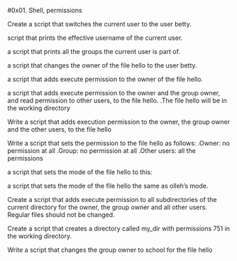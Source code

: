   #0x01. Shell, permissions

Create a script that switches the current user to the user betty.

script that prints the effective username of the current user.

a script that prints all the groups the current user is part of.

a script that changes the owner of the file hello to the user betty.

a script that adds execute permission to the owner of the file hello.

a script that adds execute permission to the owner and the group owner, and read permission to other users, to the file hello.
  .The file hello will be in the working directory

Write a script that adds execution permission to the owner, the group owner and the other users, to the file hello

Write a script that sets the permission to the file hello as follows:
  .Owner: no permission at all
  .Group: no permission at all
  .Other users: all the permissions

a script that sets the mode of the file hello to this:

a script that sets the mode of the file hello the same as olleh’s mode.

Create a script that adds execute permission to all subdirectories of the current directory for the owner, the group owner and all other users. Regular files should not be changed.

Create a script that creates a directory called my_dir with permissions 751 in the working directory.

Write a script that changes the group owner to school for the file hello
